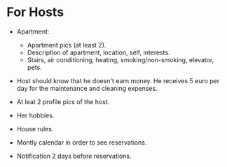 # For Hosts
* Apartment:
  * Apartment pics (at least 2).
  * Description of apartment, location, self, interests.
  * Stairs, air conditioning, heating, smoking/non-smoking, elevator, pets.

* Host should know that he doesn't earn money. He receives 5 euro per day for the maintenance and cleaning expenses.
* At leat 2 profile pics of the host.
* Her hobbies.
* House rules.
* Montly calendar in order to see reservations.
* Notification 2 days before reservations.